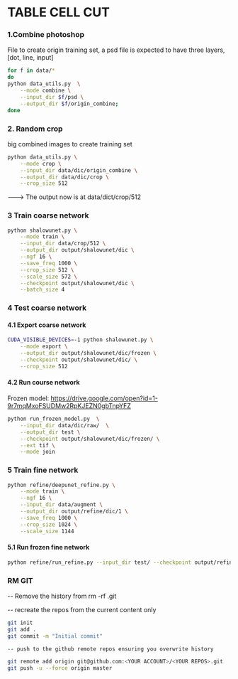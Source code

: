 # TABLE CELL CUT
### 1.Combine photoshop 
File to create origin training set, a psd file is expected to have three layers, [dot, line, input]
```sh
for f in data/*
do
python data_utils.py  \
    --mode combine \
    --input_dir $f/psd \
    --output_dir $f/origin_combine;
done
```
### 2. Random crop 
big combined images to create training set

```sh
python data_utils.py \
    --mode crop \
    --input_dir data/dic/origin_combine \
    --output_dir data/dic/crop \
    --crop_size 512
```
---> The output now is at data/dict/crop/512    

### 3 Train coarse network

```sh 
python shalowunet.py \
    --mode train \
    --input_dir data/crop/512 \
    --output_dir output/shalowunet/dic \
    --ngf 16 \
    --save_freq 1000 \
    --crop_size 512 \
    --scale_size 572 \
    --checkpoint output/shalowunet/dic \
    --batch_size 4
```
### 4 Test coarse network
#### 4.1 Export coarse network
```sh 
CUDA_VISIBLE_DEVICES=-1 python shalowunet.py \
    --mode export \
    --output_dir output/shalowunet/dic/frozen \
    --checkpoint output/shalowunet/dic/ \
    --crop_size 512
```
#### 4.2 Run course network
Frozen model:
https://drive.google.com/open?id=1-9r7mqMxoFSUDMw2RpKJEZN0gbTnpYFZ

```sh
python run_frozen_model.py  \
    --input_dir data/dic/raw/  \
    --output_dir test \
    --checkpoint output/shalowunet/dic/frozen/ \
    --ext tif \
    --mode join
```


### 5 Train fine network
```sh
python refine/deepunet_refine.py \
    --mode train \
    --ngf 16 \
    --input_dir data/augment \
    --output_dir output/refine/dic/1 \
    --save_freq 1000 \
    --crop_size 1024 \
    --scale_size 1144
```


#### 5.1 Run frozen fine network
```sh
python refine/run_refine.py --input_dir test/ --checkpoint output/refine/dic/1/
```

### RM GIT
-- Remove the history from 
    rm -rf .git

-- recreate the repos from the current content only
```sh
git init
git add .
git commit -m "Initial commit"

-- push to the github remote repos ensuring you overwrite history

git remote add origin git@github.com:<YOUR ACCOUNT>/<YOUR REPOS>.git
git push -u --force origin master
```
